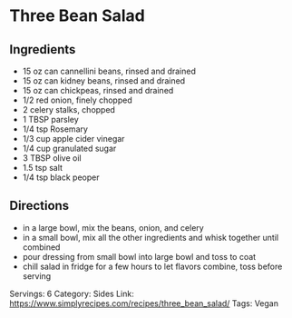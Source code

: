 # Three Bean Salad
## Ingredients
- 15 oz can cannellini beans, rinsed and drained
- 15 oz can kidney beans, rinsed and drained
- 15 oz can chickpeas, rinsed and drained
- 1/2 red onion, finely chopped
- 2 celery stalks, chopped
- 1 TBSP parsley
- 1/4 tsp Rosemary
- 1/3 cup apple cider vinegar
- 1/4 cup granulated sugar
- 3 TBSP olive oil
- 1.5 tsp salt
- 1/4 tsp black peoper
## Directions
- in a large bowl, mix the beans, onion, and celery
- in a small bowl, mix all the other ingredients and whisk together until combined
- pour dressing from small bowl into large bowl and toss to coat
- chill salad in fridge for a few hours to let flavors combine, toss before serving

Servings: 6
Category: Sides
Link: https://www.simplyrecipes.com/recipes/three_bean_salad/
Tags: Vegan
